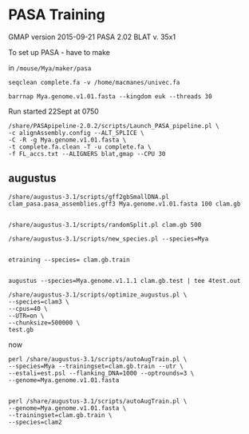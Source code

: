 
PASA Training
==

GMAP version 2015-09-21
PASA 2.02
BLAT v. 35x1

To set up PASA - have to make 

in `/mouse/Mya/maker/pasa`


```
seqclean complete.fa -v /home/macmanes/univec.fa

barrnap Mya.genome.v1.01.fasta --kingdom euk --threads 30
```

Run started 22Sept at 0750

```
/share/PASApipeline-2.0.2/scripts/Launch_PASA_pipeline.pl \
-c alignAssembly.config --ALT_SPLICE \
-C -R -g Mya.genome.v1.01.fasta \
-t complete.fa.clean -T -u complete.fa \
-f FL_accs.txt --ALIGNERS blat,gmap --CPU 30
```

augustus
-

```
/share/augustus-3.1/scripts/gff2gbSmallDNA.pl clam_pasa.pasa_assemblies.gff3 Mya.genome.v1.01.fasta 100 clam.gb


/share/augustus-3.1/scripts/randomSplit.pl clam.gb 500

/share/augustus-3.1/scripts/new_species.pl --species=Mya


etraining --species= clam.gb.train


augustus --species=Mya.genome.v1.1.1 clam.gb.test | tee 4test.out

/share/augustus-3.1/scripts/optimize_augustus.pl \
--species=clam3 \
--cpus=40 \
--UTR=on \
--chunksize=500000 \
test.gb
```

now

```
perl /share/augustus-3.1/scripts/autoAugTrain.pl \
--species=Mya --trainingset=clam.gb.train --utr \
--estali=est.psl --flanking_DNA=1000 --optrounds=3 \
--genome=Mya.genome.v1.01.fasta


perl /share/augustus-3.1/scripts/autoAugTrain.pl \
--genome=Mya.genome.v1.01.fasta \
--trainingset=clam.gb.train \
--species=clam2

```